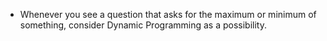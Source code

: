 - Whenever you see a question that asks for the maximum or minimum of something, consider Dynamic Programming as a possibility.
